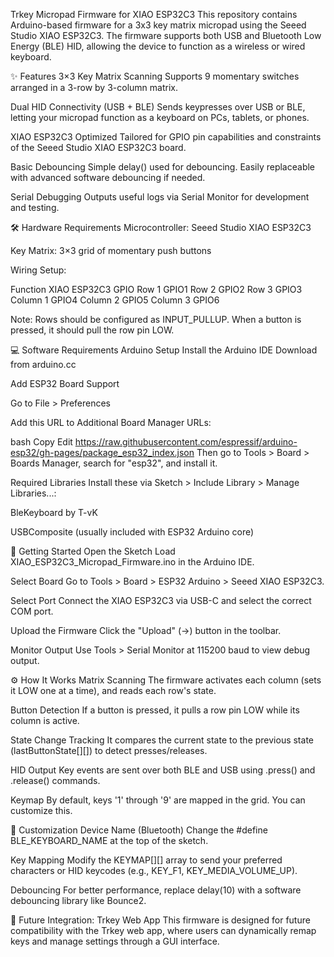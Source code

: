 
Trkey Micropad Firmware for XIAO ESP32C3
This repository contains Arduino-based firmware for a 3x3 key matrix micropad using the Seeed Studio XIAO ESP32C3. The firmware supports both USB and Bluetooth Low Energy (BLE) HID, allowing the device to function as a wireless or wired keyboard.

✨ Features
3×3 Key Matrix Scanning
Supports 9 momentary switches arranged in a 3-row by 3-column matrix.

Dual HID Connectivity (USB + BLE)
Sends keypresses over USB or BLE, letting your micropad function as a keyboard on PCs, tablets, or phones.

XIAO ESP32C3 Optimized
Tailored for GPIO pin capabilities and constraints of the Seeed Studio XIAO ESP32C3 board.

Basic Debouncing
Simple delay() used for debouncing. Easily replaceable with advanced software debouncing if needed.

Serial Debugging
Outputs useful logs via Serial Monitor for development and testing.

🛠️ Hardware Requirements
Microcontroller: Seeed Studio XIAO ESP32C3

Key Matrix: 3×3 grid of momentary push buttons

Wiring Setup:

Function	XIAO ESP32C3 GPIO
Row 1	GPIO1
Row 2	GPIO2
Row 3	GPIO3
Column 1	GPIO4
Column 2	GPIO5
Column 3	GPIO6

Note: Rows should be configured as INPUT_PULLUP. When a button is pressed, it should pull the row pin LOW.

💻 Software Requirements
Arduino Setup
Install the Arduino IDE
Download from arduino.cc

Add ESP32 Board Support

Go to File > Preferences

Add this URL to Additional Board Manager URLs:

bash
Copy
Edit
https://raw.githubusercontent.com/espressif/arduino-esp32/gh-pages/package_esp32_index.json
Then go to Tools > Board > Boards Manager, search for "esp32", and install it.

Required Libraries
Install these via Sketch > Include Library > Manage Libraries...:

BleKeyboard by T-vK

USBComposite (usually included with ESP32 Arduino core)

🚀 Getting Started
Open the Sketch
Load XIAO_ESP32C3_Micropad_Firmware.ino in the Arduino IDE.

Select Board
Go to Tools > Board > ESP32 Arduino > Seeed XIAO ESP32C3.

Select Port
Connect the XIAO ESP32C3 via USB-C and select the correct COM port.

Upload the Firmware
Click the "Upload" (→) button in the toolbar.

Monitor Output
Use Tools > Serial Monitor at 115200 baud to view debug output.

⚙️ How It Works
Matrix Scanning
The firmware activates each column (sets it LOW one at a time), and reads each row's state.

Button Detection
If a button is pressed, it pulls a row pin LOW while its column is active.

State Change Tracking
It compares the current state to the previous state (lastButtonState[][]) to detect presses/releases.

HID Output
Key events are sent over both BLE and USB using .press() and .release() commands.

Keymap
By default, keys '1' through '9' are mapped in the grid. You can customize this.

🧩 Customization
Device Name (Bluetooth)
Change the #define BLE_KEYBOARD_NAME at the top of the sketch.

Key Mapping
Modify the KEYMAP[][] array to send your preferred characters or HID keycodes (e.g., KEY_F1, KEY_MEDIA_VOLUME_UP).

Debouncing
For better performance, replace delay(10) with a software debouncing library like Bounce2.

🔌 Future Integration: Trkey Web App
This firmware is designed for future compatibility with the Trkey web app, where users can dynamically remap keys and manage settings through a GUI interface.
